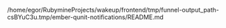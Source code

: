 /home/egor/RubymineProjects/wakeup/frontend/tmp/funnel-output_path-csBYuC3u.tmp/ember-qunit-notifications/README.md